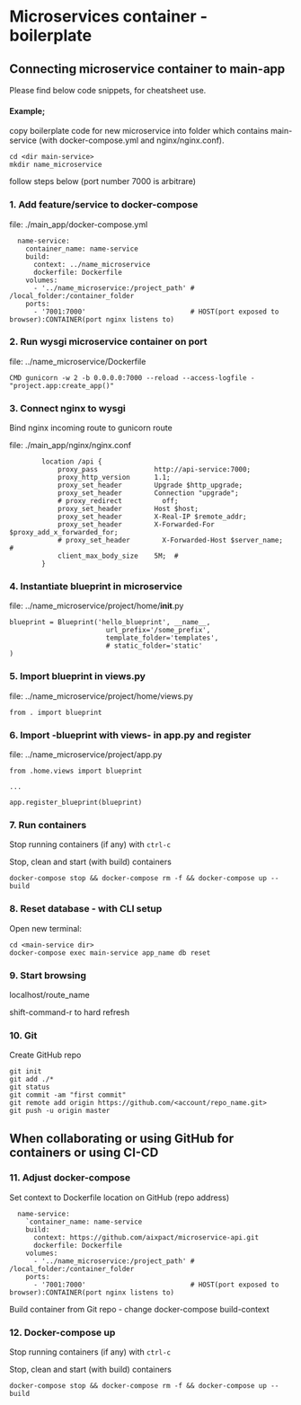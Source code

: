 # Microservices container - boilerplate #



## Connecting microservice container to main-app

Please find below code snippets, for cheatsheet use.



#### Example;

copy boilerplate code for new microservice into folder which contains main-service (with docker-compose.yml and nginx/nginx.conf).

```
cd <dir main-service>
mkdir name_microservice
```
follow steps below
(port number 7000 is arbitrare)


### 1. Add feature/service to docker-compose

file: ./main_app/docker-compose.yml

```
  name-service:
    container_name: name-service
    build:
      context: ../name_microservice
      dockerfile: Dockerfile
    volumes:
      - '../name_microservice:/project_path' # /local_folder:/container_folder
    ports:
      - '7001:7000'                          # HOST(port exposed to browser):CONTAINER(port nginx listens to)
```

### 2. Run wysgi microservice container on port

file: ../name_microservice/Dockerfile

`CMD gunicorn -w 2 -b 0.0.0.0:7000 --reload --access-logfile - "project.app:create_app()"`


### 3. Connect nginx to wysgi

Bind nginx incoming route to gunicorn route

file: ./main_app/nginx/nginx.conf

```
        location /api {
            proxy_pass              http://api-service:7000;
            proxy_http_version      1.1;
            proxy_set_header        Upgrade $http_upgrade;
            proxy_set_header        Connection "upgrade";
            # proxy_redirect          off;
            proxy_set_header        Host $host;
            proxy_set_header        X-Real-IP $remote_addr;
            proxy_set_header        X-Forwarded-For $proxy_add_x_forwarded_for;
            # proxy_set_header        X-Forwarded-Host $server_name;  #
            client_max_body_size    5M;  #
        }
```

### 4. Instantiate blueprint in microservice

file: ../name_microservice/project/home/__init__.py

```
blueprint = Blueprint('hello_blueprint', __name__,
                        url_prefix='/some_prefix',
                        template_folder='templates',
                        # static_folder='static'
)
```

### 5. Import blueprint in views.py

file: ../name_microservice/project/home/views.py

`from . import blueprint`

### 6. Import -blueprint with views- in app.py and register

file: ../name_microservice/project/app.py

`from .home.views import blueprint`

`...`

`app.register_blueprint(blueprint)`

### 7. Run containers

Stop running containers (if any) with
`ctrl-c`

Stop, clean and start (with build) containers

`docker-compose stop && docker-compose rm -f && docker-compose up --build`


### 8. Reset database - with CLI setup
Open new terminal:
```
cd <main-service dir>
docker-compose exec main-service app_name db reset
```

### 9. Start browsing

localhost/route_name

shift-command-r to hard refresh


### 10. Git

Create GitHub repo

```
git init
git add ./*
git status
git commit -am "first commit"
git remote add origin https://github.com/<account/repo_name.git>
git push -u origin master
```

## When collaborating or using GitHub for containers or using CI-CD

### 11. Adjust docker-compose

Set context to Dockerfile location on GitHub (repo address)


```
  name-service:
    `container_name: name-service
    build:
      context: https://github.com/aixpact/microservice-api.git
      dockerfile: Dockerfile
    volumes:
      - '../name_microservice:/project_path' # /local_folder:/container_folder
    ports:
      - '7001:7000'                          # HOST(port exposed to browser):CONTAINER(port nginx listens to)
```

Build container from Git repo - change docker-compose build-context

### 12. Docker-compose up

Stop running containers (if any) with
`ctrl-c`

Stop, clean and start (with build) containers

`docker-compose stop && docker-compose rm -f && docker-compose up --build`

